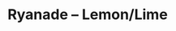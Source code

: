 ---
title: "Ryanade – Lemon/Lime"
flavor: "lemon-lime"
url: "/ryanade/lemon-lime/"
draft: false
logo: "logo.png"

serves: 16
yields: "1 gallon (16 servings)"
total_time: "5 minutes"
prep_time: "5 minutes"
cook_time: "0 minutes"

ingredients:
  - "1 gallon water"
  - "½ cup lemon juice"
  - "½ cup lime juice"
  - "1 ½ cups sugar"
  - "¼ teaspoon salt"
  - "¼ teaspoon sodium citrate (optional)"
  - "¼ teaspoon potassium chloride (NoSalt/Nu-Salt/Morton substitute)"

steps:
  - "Heat 2–3 cups of water (hot, not boiling) and dissolve the dry ingredients."
  - "Cool the mixture or add ice."
  - "Stir in juices."
  - "Add remaining water to reach 1 gallon."
  - "Chill and serve cold."

notes:
  - "Sodium citrate smooths flavor and reduces salty edge."
  - "If using baking soda instead, use half the amount."
---